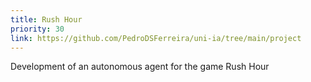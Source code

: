 ```yaml
---
title: Rush Hour
priority: 30
link: https://github.com/PedroDSFerreira/uni-ia/tree/main/project
---
```


Development of an autonomous agent for the game Rush Hour
